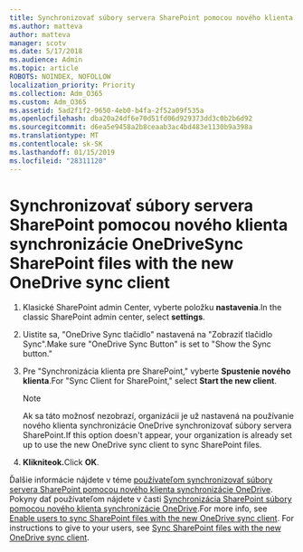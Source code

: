 ```yaml
---
title: Synchronizovať súbory servera SharePoint pomocou nového klienta synchronizácie OneDrive
ms.author: matteva
author: matteva
manager: scotv
ms.date: 5/17/2018
ms.audience: Admin
ms.topic: article
ROBOTS: NOINDEX, NOFOLLOW
localization_priority: Priority
ms.collection: Adm_O365
ms.custom: Adm_O365
ms.assetid: 5ad2f1f2-9650-4eb0-b4fa-2f52a09f535a
ms.openlocfilehash: dba20a24df6e70d51fd06d929373dd3c0b2b6d92
ms.sourcegitcommit: d6ea5e9458a2b8ceaab3ac4bd483e1130b9a398a
ms.translationtype: MT
ms.contentlocale: sk-SK
ms.lasthandoff: 01/15/2019
ms.locfileid: "28311120"
---
```

# <a name="sync-sharepoint-files-with-the-new-onedrive-sync-client"></a><span data-ttu-id="cd62e-102">Synchronizovať súbory servera SharePoint pomocou nového klienta synchronizácie OneDrive</span><span class="sxs-lookup"><span data-stu-id="cd62e-102">Sync SharePoint files with the new OneDrive sync client</span></span>

1. <span data-ttu-id="cd62e-103">Klasické SharePoint admin Center, vyberte položku **nastavenia**.</span><span class="sxs-lookup"><span data-stu-id="cd62e-103">In the classic SharePoint admin center, select **settings**.</span></span>
    
2. <span data-ttu-id="cd62e-104">Uistite sa, "OneDrive Sync tlačidlo" nastavená na "Zobraziť tlačidlo Sync".</span><span class="sxs-lookup"><span data-stu-id="cd62e-104">Make sure "OneDrive Sync Button" is set to "Show the Sync button."</span></span>
    
3. <span data-ttu-id="cd62e-105">Pre "Synchronizácia klienta pre SharePoint," vyberte **Spustenie nového klienta**.</span><span class="sxs-lookup"><span data-stu-id="cd62e-105">For "Sync Client for SharePoint," select **Start the new client**.</span></span>
    
    > [!NOTE]
    > <span data-ttu-id="cd62e-106">Ak sa táto možnosť nezobrazí, organizácii je už nastavená na používanie nového klienta synchronizácie OneDrive synchronizovať súbory servera SharePoint.</span><span class="sxs-lookup"><span data-stu-id="cd62e-106">If this option doesn't appear, your organization is already set up to use the new OneDrive sync client to sync SharePoint files.</span></span> 
  
4. <span data-ttu-id="cd62e-107">**Klikniteok.**</span><span class="sxs-lookup"><span data-stu-id="cd62e-107">Click **OK**.</span></span>
    
<span data-ttu-id="cd62e-p101">Ďalšie informácie nájdete v téme [používateľom synchronizovať súbory servera SharePoint pomocou nového klienta synchronizácie OneDrive](https://go.microsoft.com/fwlink/?linkid=866433). Pokyny dať používateľom nájdete v časti [Synchronizácia SharePoint súbory pomocou nového klienta synchronizácie OneDrive](https://go.microsoft.com/fwlink/?linkid=866427).</span><span class="sxs-lookup"><span data-stu-id="cd62e-p101">For more info, see [Enable users to sync SharePoint files with the new OneDrive sync client](https://go.microsoft.com/fwlink/?linkid=866433). For instructions to give to your users, see [Sync SharePoint files with the new OneDrive sync client](https://go.microsoft.com/fwlink/?linkid=866427).</span></span>
  

